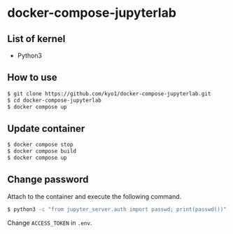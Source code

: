 # docker-compose-jupyterlab

## List of kernel

- Python3


## How to use

```sh
$ git clone https://github.com/kyo1/docker-compose-jupyterlab.git
$ cd docker-compose-jupyterlab
$ docker compose up
```


## Update container

```sh
$ docker compose stop
$ docker compose build
$ docker compose up
```


## Change password

Attach to the container and execute the following command.

```sh
$ python3 -c "from jupyter_server.auth import passwd; print(passwd())"
```

Change `ACCESS_TOKEN` in `.env`.
